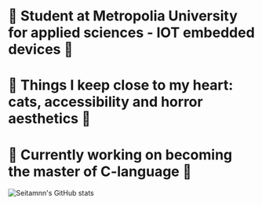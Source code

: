 # 🖤 Student at Metropolia University for applied sciences - IOT embedded devices 🖤
# 🖤 Things I keep close to my heart:  cats, accessibility and horror aesthetics 🖤
# 🖤 Currently working on becoming the master of C-language 🖤

  ![Seitamnn's GitHub stats](https://github-readme-stats.vercel.app/api?username=seitamnn&rank_icon=github&show_icons=true&theme=tokyonight) 

